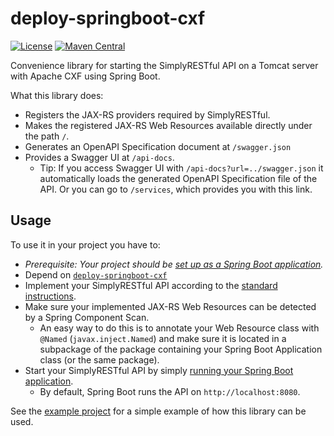 # deploy-springboot-cxf
[![License](https://img.shields.io/badge/License-Apache%202.0-blue.svg?style=plastic)](https://opensource.org/licenses/Apache-2.0)
[![Maven Central](https://maven-badges.herokuapp.com/maven-central/com.github.arucard21.simplyrestful/deploy-springboot-cxf/badge.svg?style=plastic)](https://maven-badges.herokuapp.com/maven-central/com.github.arucard21.simplyrestful/deploy-springboot-cxf)

Convenience library for starting the SimplyRESTful API on a Tomcat server with Apache CXF using Spring Boot.

What this library does:
* Registers the JAX-RS providers required by SimplyRESTful.
* Makes the registered JAX-RS Web Resources available directly under the path `/`.
* Generates an OpenAPI Specification document at `/swagger.json`
* Provides a Swagger UI at `/api-docs`. 
    * Tip: If you access Swagger UI with `/api-docs?url=../swagger.json` it automatically loads the generated OpenAPI Specification file of the API. Or you can go to `/services`, which provides you with this link.

## Usage
To use it in your project you have to:
* *Prerequisite: Your project should be [set up as a Spring Boot application](https://docs.spring.io/spring-boot/docs/current/reference/html/).* 
* Depend on [`deploy-springboot-cxf`](https://search.maven.org/artifact/com.github.arucard21.simplyrestful/deploy-springboot-cxf/)
* Implement your SimplyRESTful API according to the [standard instructions](/SimplyRESTful#usage).
* Make sure your implemented JAX-RS Web Resources can be detected by a Spring Component Scan.
    * An easy way to do this is to annotate your Web Resource class with `@Named` (`javax.inject.Named`) and make sure it is located in a subpackage of the package containing your Spring Boot Application class (or the same package).
* Start your SimplyRESTful API by simply [running your Spring Boot application](https://docs.spring.io/spring-boot/docs/current/reference/html/#using-boot-running-your-application).
    * By default, Spring Boot runs the API on `http://localhost:8080`.

See the [example project](/examples/springboot-cxf) for a simple example of how this library can be used.
